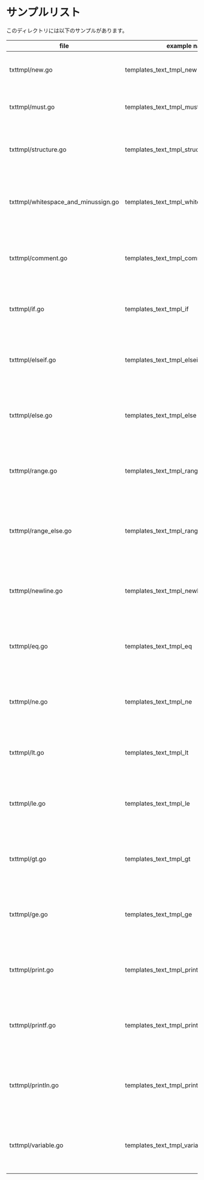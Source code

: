 # サンプルリスト

このディレクトリには以下のサンプルがあります。

|file|example name|note|
|----|------------|----|
|txttmpl/new.go|templates\_text\_tmpl\_new|text/template の Newメソッドのサンプルです.|
|txttmpl/must.go|templates\_text\_tmpl\_must|text/template の Mustメソッドのサンプルです.|
|txttmpl/structure.go|templates\_text\_tmpl\_structure|テンプレートに差し込む構造体についてのサンプルです.|
|txttmpl/whitespace_and_minussign.go|templates\_text\_tmpl\_whitespace\_and\_minus|テンプレートで使用する {{- }} と {{ -}} についてのサンプルです.|
|txttmpl/comment.go|templates\_text\_tmpl\_comment|text/template の テンプレート仕様 におけるコメントのサンプルです.|
|txttmpl/if.go|templates\_text\_tmpl\_if|text/template の テンプレート仕様 におけるifのサンプルです.|
|txttmpl/elseif.go|templates\_text\_tmpl\_elseif|text/template の テンプレート仕様 におけるelse ifのサンプルです.|
|txttmpl/else.go|templates\_text\_tmpl\_else|text/template の テンプレート仕様 におけるelseのサンプルです.|
|txttmpl/range.go|templates\_text\_tmpl\_range|text/template の テンプレート仕様 におけるrangeのサンプルです.|
|txttmpl/range\_else.go|templates\_text\_tmpl\_range\_else|text/template の テンプレート仕様 におけるrange..elseのサンプルです.|
|txttmpl/newline.go|templates\_text\_tmpl\_newline|text/template の テンプレート仕様 における改行のサンプルです.|
|txttmpl/eq.go|templates\_text\_tmpl\_eq|text/template の テンプレート仕様 における eq のサンプルです.|
|txttmpl/ne.go|templates\_text\_tmpl\_ne|text/template の テンプレート仕様 における ne のサンプルです.|
|txttmpl/lt.go|templates\_text\_tmpl\_lt|text/template の テンプレート仕様 における lt のサンプルです.|
|txttmpl/le.go|templates\_text\_tmpl\_le|text/template の テンプレート仕様 における le のサンプルです.|
|txttmpl/gt.go|templates\_text\_tmpl\_gt|text/template の テンプレート仕様 における gt のサンプルです.|
|txttmpl/ge.go|templates\_text\_tmpl\_ge|text/template の テンプレート仕様 における ge のサンプルです.|
|txttmpl/print.go|templates\_text\_tmpl\_print|text/template の テンプレート仕様 における print 関数 のサンプルです.|
|txttmpl/printf.go|templates\_text\_tmpl\_printf|text/template の テンプレート仕様 における printf 関数 のサンプルです.|
|txttmpl/println.go|templates\_text\_tmpl\_println|text/template の テンプレート仕様 における println 関数 のサンプルです.|
|txttmpl/variable.go|templates\_text\_tmpl\_variable|text/template の テンプレート仕様 における 変数 のサンプルです.|
